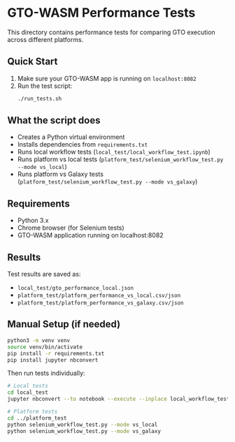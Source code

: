 # GTO-WASM Performance Tests

This directory contains performance tests for comparing GTO execution across different platforms.

## Quick Start

1. Make sure your GTO-WASM app is running on `localhost:8082`
2. Run the test script:
   ```bash
   ./run_tests.sh
   ```

## What the script does

- Creates a Python virtual environment
- Installs dependencies from `requirements.txt`
- Runs local workflow tests (`local_test/local_workflow_test.ipynb`)
- Runs platform vs local tests (`platform_test/selenium_workflow_test.py --mode vs_local`)
- Runs platform vs Galaxy tests (`platform_test/selenium_workflow_test.py --mode vs_galaxy`)

## Requirements

- Python 3.x
- Chrome browser (for Selenium tests)
- GTO-WASM application running on localhost:8082

## Results

Test results are saved as:
- `local_test/gto_performance_local.json`
- `platform_test/platform_performance_vs_local.csv/json`
- `platform_test/platform_performance_vs_galaxy.csv/json`

## Manual Setup (if needed)

```bash
python3 -m venv venv
source venv/bin/activate
pip install -r requirements.txt
pip install jupyter nbconvert
```

Then run tests individually:
```bash
# Local tests
cd local_test
jupyter nbconvert --to notebook --execute --inplace local_workflow_test.ipynb

# Platform tests
cd ../platform_test
python selenium_workflow_test.py --mode vs_local
python selenium_workflow_test.py --mode vs_galaxy
```